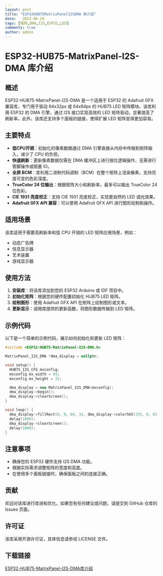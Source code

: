 ```yaml
---
layout: post
title: "ESP32HUB75MatrixPanelI2SDMA 库介绍"
date:   2023-06-19
tags: [矩阵,DMA,I2S,ESP32,LED]
comments: true
author: admin
---
```

# ESP32-HUB75-MatrixPanel-I2S-DMA 库介绍

## 概述

ESP32-HUB75-MatrixPanel-I2S-DMA 是一个适用于 ESP32 的 Adafruit GFX 兼容库，专门用于驱动 64x32px 或 64x64px 的 HUB75 LED 矩阵模块。该库利用 ESP32 的 DMA 引擎，通过 I2S 接口实现高效的 LED 矩阵驱动，显著提高了刷新率。此外，该库还支持多个面板的链接，使得扩展 LED 矩阵变得更加容易。

## 主要特点

- **低CPU开销**：初始化的像素数据通过 DMA 引擎直接从内存中传输到矩阵输入，减少了 CPU 的负担。
- **快速刷新**：更新像素数据仅需在 DMA 缓冲区上进行按位逻辑操作，无需进行管脚操作或阻塞 IO。
- **全屏 BCM**：库利用二进制代码调制（BCM）在整个矩阵上渲染像素，支持亮度可变的色彩深度。
- **TrueColor 24 位输出**：根据矩阵大小和刷新率，最多可以输出 TrueColor 24 位色彩。
- **CIE 1931 亮度校正**：支持 CIE 1931 亮度校正，实现更自然的 LED 调光效果。
- **Adafruit GFX API 兼容**：可以使用 Adafruit GFX API 进行图形绘制和操作。

## 适用场景

该库适用于需要高刷新率和低 CPU 开销的 LED 矩阵应用场景，例如：

- 动态广告牌
- 信息显示器
- 艺术装置
- 游戏显示器

## 使用方法

1. **安装库**：将该库添加到您的 ESP32 Arduino 或 IDF 项目中。
2. **初始化矩阵**：根据您的硬件配置初始化 HUB75 LED 矩阵。
3. **绘制图形**：使用 Adafruit GFX API 在矩阵上绘制图形或文本。
4. **更新显示**：调用库提供的更新函数，将图形数据传输到 LED 矩阵。

## 示例代码

以下是一个简单的示例代码，展示如何初始化和更新 LED 矩阵：

```cpp
#include <ESP32-HUB75-MatrixPanel-I2S-DMA.h>

MatrixPanel_I2S_DMA *dma_display = nullptr;

void setup() {
  HUB75_I2S_CFG mxconfig;
  mxconfig.mx_width = 64;
  mxconfig.mx_height = 32;

  dma_display = new MatrixPanel_I2S_DMA(mxconfig);
  dma_display->begin();
  dma_display->clearScreen();
}

void loop() {
  dma_display->fillRect(0, 0, 64, 32, dma_display->color565(255, 0, 0));
  delay(1000);
  dma_display->clearScreen();
  delay(1000);
}
```

## 注意事项

- 确保您的 ESP32 硬件支持 I2S DMA 功能。
- 根据实际需求调整矩阵的宽度和高度。
- 在使用多个面板链接时，确保面板之间的连接正确。

## 贡献

欢迎对该库进行改进和优化，如果您有任何建议或问题，请提交到 GitHub 仓库的 Issues 页面。

## 许可证

该库采用开源许可证，具体信息请参阅 LICENSE 文件。

## 下载链接

[ESP32-HUB75-MatrixPanel-I2S-DMA库介绍](https://pan.quark.cn/s/e74d3ed62757)